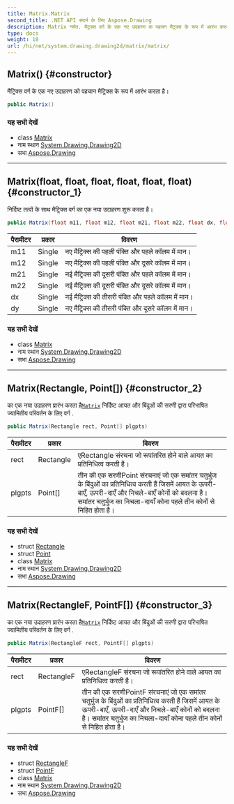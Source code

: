 ```yaml
---
title: Matrix.Matrix
second_title: .NET API संदर्भ के लिए Aspose.Drawing
description: Matrix नर्मत. मैट्रक्स वर्ग के एक नए उदहरण क पहचन मैट्रक्स के रूप में आरंभ करत है
type: docs
weight: 10
url: /hi/net/system.drawing.drawing2d/matrix/matrix/
---
```

## Matrix() {#constructor}

मैट्रिक्स वर्ग के एक नए उदाहरण को पहचान मैट्रिक्स के रूप में आरंभ करता है।

```csharp
public Matrix()
```

### यह सभी देखें

* class [Matrix](../)
* नाम स्थान [System.Drawing.Drawing2D](../../matrix/)
* सभा [Aspose.Drawing](../../../)

---

## Matrix(float, float, float, float, float, float) {#constructor_1}

निर्दिष्ट तत्वों के साथ मैट्रिक्स वर्ग का एक नया उदाहरण शुरू करता है।

```csharp
public Matrix(float m11, float m12, float m21, float m22, float dx, float dy)
```

| पैरामीटर | प्रकार | विवरण |
| --- | --- | --- |
| m11 | Single | नए मैट्रिक्स की पहली पंक्ति और पहले कॉलम में मान। |
| m12 | Single | नए मैट्रिक्स की पहली पंक्ति और दूसरे कॉलम में मान। |
| m21 | Single | नई मैट्रिक्स की दूसरी पंक्ति और पहले कॉलम में मान। |
| m22 | Single | नई मैट्रिक्स की दूसरी पंक्ति और दूसरे कॉलम में मान। |
| dx | Single | नई मैट्रिक्स की तीसरी पंक्ति और पहले कॉलम में मान। |
| dy | Single | नए मैट्रिक्स की तीसरी पंक्ति और दूसरे कॉलम में मान। |

### यह सभी देखें

* class [Matrix](../)
* नाम स्थान [System.Drawing.Drawing2D](../../matrix/)
* सभा [Aspose.Drawing](../../../)

---

## Matrix(Rectangle, Point[]) {#constructor_2}

का एक नया उदाहरण प्रारंभ करता है[`Matrix`](../) निर्दिष्ट आयत और बिंदुओं की सरणी द्वारा परिभाषित ज्यामितीय परिवर्तन के लिए वर्ग .

```csharp
public Matrix(Rectangle rect, Point[] plgpts)
```

| पैरामीटर | प्रकार | विवरण |
| --- | --- | --- |
| rect | Rectangle | एRectangle संरचना जो रूपांतरित होने वाले आयत का प्रतिनिधित्व करती है। |
| plgpts | Point[] | तीन की एक सरणीPoint संरचनाएं जो एक समांतर चतुर्भुज के बिंदुओं का प्रतिनिधित्व करती हैं जिसमें आयत के ऊपरी-बाएँ, ऊपरी-दाएँ और निचले-बाएँ कोनों को बदलना है। समांतर चतुर्भुज का निचला-दायाँ कोना पहले तीन कोनों से निहित होता है। |

### यह सभी देखें

* struct [Rectangle](../../../system.drawing/rectangle/)
* struct [Point](../../../system.drawing/point/)
* class [Matrix](../)
* नाम स्थान [System.Drawing.Drawing2D](../../matrix/)
* सभा [Aspose.Drawing](../../../)

---

## Matrix(RectangleF, PointF[]) {#constructor_3}

का एक नया उदाहरण प्रारंभ करता है[`Matrix`](../) निर्दिष्ट आयत और बिंदुओं की सरणी द्वारा परिभाषित ज्यामितीय परिवर्तन के लिए वर्ग .

```csharp
public Matrix(RectangleF rect, PointF[] plgpts)
```

| पैरामीटर | प्रकार | विवरण |
| --- | --- | --- |
| rect | RectangleF | एRectangleF संरचना जो रूपांतरित होने वाले आयत का प्रतिनिधित्व करती है। |
| plgpts | PointF[] | तीन की एक सरणीPointF संरचनाएं जो एक समांतर चतुर्भुज के बिंदुओं का प्रतिनिधित्व करती हैं जिसमें आयत के ऊपरी-बाएँ, ऊपरी-दाएँ और निचले-बाएँ कोनों को बदलना है। समांतर चतुर्भुज का निचला-दायाँ कोना पहले तीन कोनों से निहित होता है। |

### यह सभी देखें

* struct [RectangleF](../../../system.drawing/rectanglef/)
* struct [PointF](../../../system.drawing/pointf/)
* class [Matrix](../)
* नाम स्थान [System.Drawing.Drawing2D](../../matrix/)
* सभा [Aspose.Drawing](../../../)


